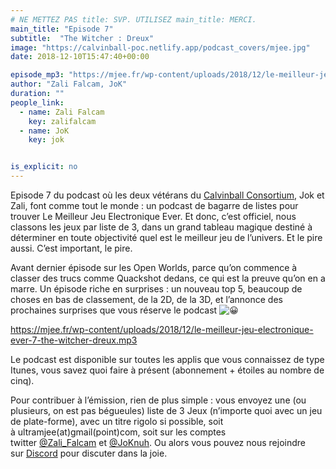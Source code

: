 ```yaml
---
# NE METTEZ PAS title: SVP. UTILISEZ main_title: MERCI.
main_title: "Episode 7"
subtitle:  "The Witcher : Dreux"
image: "https://calvinball-poc.netlify.app/podcast_covers/mjee.jpg"
date: 2018-12-10T15:47:40+00:00

episode_mp3: "https://mjee.fr/wp-content/uploads/2018/12/le-meilleur-jeu-electronique-ever-7-the-witcher-dreux.mp3"
author: "Zali Falcam, JoK"
duration: ""
people_link: 
  - name: Zali Falcam
    key: zalifalcam
  - name: JoK
    key: jok


is_explicit: no
---
```


<PodcastHeader/>

<!-- ECRIRE LA DESCRIPTION DE L'EPISODE SOUS CETTE LIGNE -->
<p>Episode 7 du podcast où les deux vétérans du&nbsp;<a href="https://calvinballradio.wordpress.com/" rel="nofollow">Calvinball Consortium</a>, Jok et Zali, font comme tout le monde : un podcast de bagarre de listes pour trouver&nbsp;Le Meilleur Jeu Electronique Ever.&nbsp;Et donc, c’est officiel, nous classons les jeux par liste de 3, dans un grand tableau magique destiné à déterminer en toute objectivité quel est le meilleur jeu de l’univers. Et le pire aussi. C’est important, le pire.</p>
<p>Avant dernier épisode sur les Open Worlds, parce qu’on commence à classer des trucs comme Quackshot dedans, ce qui est la preuve qu’on en a marre. Un épisode riche en surprises : un nouveau top 5, beaucoup de choses en bas de classement, de la 2D, de la 3D, et l’annonce des prochaines surprises que vous réserve le podcast <img src="https://s.w.org/images/core/emoji/13.0.1/72x72/1f600.png" alt="😀"></p>
<p><a href="https://mjee.fr/wp-content/uploads/2018/12/le-meilleur-jeu-electronique-ever-7-the-witcher-dreux.mp3" rel="nofollow">https://mjee.fr/wp-content/uploads/2018/12/le-meilleur-jeu-electronique-ever-7-the-witcher-dreux.mp3</a></p>
<p>Le podcast est disponible sur toutes les applis que vous connaissez de type Itunes, vous savez quoi faire à présent (abonnement + étoiles au nombre de cinq).</p>
<p>Pour contribuer à l’émission, rien de plus simple : vous envoyez une (ou plusieurs, on est pas bégueules) liste de&nbsp;3 Jeux&nbsp;(n’importe quoi avec&nbsp;un jeu de plate-forme), avec un titre rigolo si possible, soit à&nbsp;ultramjee(at)gmail(point)com, soit sur les comptes twitter&nbsp;<a href="https://twitter.com/Zali_Falcam" rel="nofollow">@Zali_Falcam</a>&nbsp;et&nbsp;<a href="https://twitter.com/JoKnuh" rel="nofollow">@JoKnuh</a>.&nbsp;Ou alors vous pouvez nous rejoindre sur&nbsp;<a href="https://discord.gg/4RnA9v7" rel="nofollow">Discord</a>&nbsp;pour discuter dans la joie.</p>


